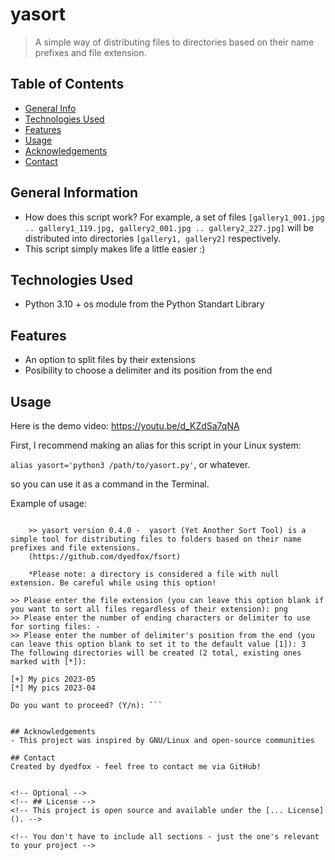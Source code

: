 # yasort
> A simple way of distributing files to directories based on their name prefixes and file extension.

## Table of Contents
* [General Info](#general-information)
* [Technologies Used](#technologies-used)
* [Features](#features)
* [Usage](#usage)
* [Acknowledgements](#acknowledgements)
* [Contact](#contact)
<!-- * [License](#license) -->


## General Information
- How does this script work? For example, a set of files `[gallery1_001.jpg .. gallery1_119.jpg, gallery2_001.jpg .. gallery2_227.jpg]` 
will be distributed into directories `[gallery1, gallery2]` respectively.
- This script simply makes life a little easier :)

<!-- You don't have to answer all the questions - just the ones relevant to your project. -->

## Technologies Used
- Python 3.10 + os module from the Python Standart Library

## Features
- An option to split files by their extensions
- Posibility to choose a delimiter and its position from the end

## Usage

Here is the demo video: https://youtu.be/d_KZdSa7qNA

First, I recommend making an alias for this script in your Linux system:

`alias yasort='python3 /path/to/yasort.py'`, or whatever.

so you can use it as a command in the Terminal.

Example of usage:

```yasort

    >> yasort version 0.4.0 -  yasort (Yet Another Sort Tool) is a simple tool for distributing files to folders based on their name prefixes and file extensions.
    (https://github.com/dyedfox/fsort)

    *Please note: a directory is considered a file with null extension. Be careful while using this option!
    
>> Please enter the file extension (you can leave this option blank if you want to sort all files regardless of their extension): png
>> Please enter the number of ending characters or delimiter to use for sorting files: -
>> Please enter the number of delimiter's position from the end (you can leave this option blank to set it to the default value [1]): 3
The following directories will be created (2 total, existing ones marked with [*]):

[+] My pics 2023-05
[*] My pics 2023-04

Do you want to proceed? (Y/n): ```


## Acknowledgements
- This project was inspired by GNU/Linux and open-source communities

## Contact
Created by dyedfox - feel free to contact me via GitHub!


<!-- Optional -->
<!-- ## License -->
<!-- This project is open source and available under the [... License](). -->

<!-- You don't have to include all sections - just the one's relevant to your project -->
